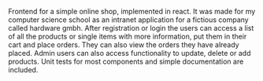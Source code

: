 Frontend for a simple online shop, implemented in react. It was made for my computer science school as an intranet application for a fictious company called hardware gmbh. After registration or login the users can access a list of all the products or single items with more information, put them in their cart and place orders. They can also view the orders they have already placed. Admin users can also access functionality to update, delete or add products. Unit tests for most components and simple documentation are included.
